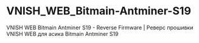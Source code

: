 # VNISH_WEB_Bitmain-Antminer-S19
VNISH WEB Bitmain Antminer S19 - Reverse Firmware | Реверс прошивки VNISH WEB для асика Bitmain Antminer S19
